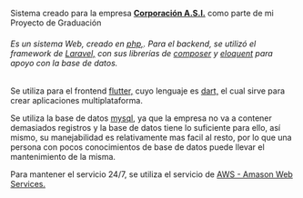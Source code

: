 Sistema creado para la empresa [**Corporación A.S.I.**](https://www.corporacionasi.com) como parte de mi Proyecto de Graduación

###### Es un sistema Web, creado en [php,](https://www.php.net/). Para el backend, se utilizó el framework de [Laravel,](https://https://https://laravel.com/) con sus librerías de [composer](https://getcomposer.org/) y [eloquent](https://laravel.com/docs/8.x/eloquent) para apoyo con la base de datos. 

Se utiliza para el frontend [flutter,](https://flutter.dev/) cuyo lenguaje es [dart,](https://https://dart.dev/) el cual sirve para crear aplicaciones multiplataforma.

Se utiliza la base de datos [mysql](https://www.mysql.com/), ya que la empresa no va a contener demasiados registros y la base de datos tiene lo suficiente para ello, así mismo, su manejabilidad es relativamente mas facil al resto, por lo que una persona con pocos conocimientos de base de datos puede llevar el mantenimiento de la misma.

Para mantener el servicio 24/7, se utiliza el servicio de [AWS - Amason Web Services.](https://aws.amazon.com/es/)

